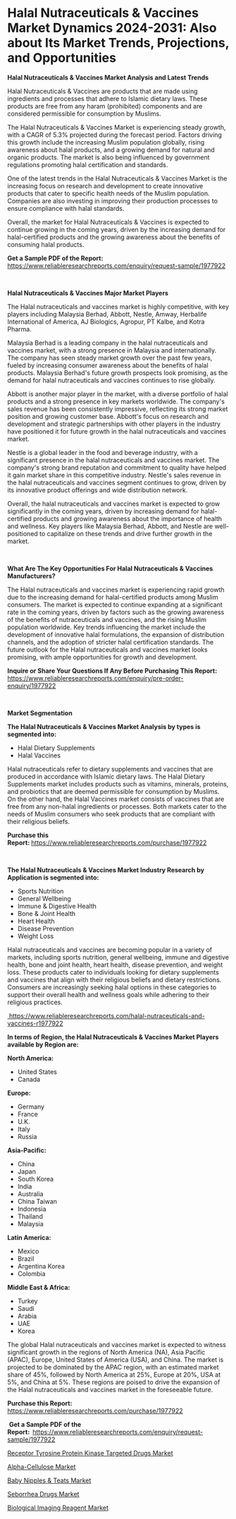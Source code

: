 <p><h1>Halal Nutraceuticals & Vaccines Market Dynamics 2024-2031: Also about Its Market Trends, Projections, and Opportunities</h1></p><p><strong>Halal Nutraceuticals & Vaccines Market Analysis and Latest Trends</strong></p>
<p><p>Halal Nutraceuticals & Vaccines are products that are made using ingredients and processes that adhere to Islamic dietary laws. These products are free from any haram (prohibited) components and are considered permissible for consumption by Muslims.</p><p>The Halal Nutraceuticals & Vaccines Market is experiencing steady growth, with a CAGR of 5.3% projected during the forecast period. Factors driving this growth include the increasing Muslim population globally, rising awareness about halal products, and a growing demand for natural and organic products. The market is also being influenced by government regulations promoting halal certification and standards.</p><p>One of the latest trends in the Halal Nutraceuticals & Vaccines Market is the increasing focus on research and development to create innovative products that cater to specific health needs of the Muslim population. Companies are also investing in improving their production processes to ensure compliance with halal standards.</p><p>Overall, the market for Halal Nutraceuticals & Vaccines is expected to continue growing in the coming years, driven by the increasing demand for halal-certified products and the growing awareness about the benefits of consuming halal products.</p></p>
<p><strong>Get a Sample PDF of the Report:&nbsp;</strong> <a href="https://www.reliableresearchreports.com/enquiry/request-sample/1977922">https://www.reliableresearchreports.com/enquiry/request-sample/1977922</a></p>
<p>&nbsp;</p>
<p><strong>Halal Nutraceuticals & Vaccines Major Market Players</strong></p>
<p><p>The Halal nutraceuticals and vaccines market is highly competitive, with key players including Malaysia Berhad, Abbott, Nestle, Amway, Herbalife International of America, AJ Biologics, Agropur, PT Kalbe, and Kotra Pharma.</p><p>Malaysia Berhad is a leading company in the halal nutraceuticals and vaccines market, with a strong presence in Malaysia and internationally. The company has seen steady market growth over the past few years, fueled by increasing consumer awareness about the benefits of halal products. Malaysia Berhad's future growth prospects look promising, as the demand for halal nutraceuticals and vaccines continues to rise globally.</p><p>Abbott is another major player in the market, with a diverse portfolio of halal products and a strong presence in key markets worldwide. The company's sales revenue has been consistently impressive, reflecting its strong market position and growing customer base. Abbott's focus on research and development and strategic partnerships with other players in the industry have positioned it for future growth in the halal nutraceuticals and vaccines market.</p><p>Nestle is a global leader in the food and beverage industry, with a significant presence in the halal nutraceuticals and vaccines market. The company's strong brand reputation and commitment to quality have helped it gain market share in this competitive industry. Nestle's sales revenue in the halal nutraceuticals and vaccines segment continues to grow, driven by its innovative product offerings and wide distribution network.</p><p>Overall, the halal nutraceuticals and vaccines market is expected to grow significantly in the coming years, driven by increasing demand for halal-certified products and growing awareness about the importance of health and wellness. Key players like Malaysia Berhad, Abbott, and Nestle are well-positioned to capitalize on these trends and drive further growth in the market.</p></p>
<p>&nbsp;</p>
<p><strong>What Are The Key Opportunities For Halal Nutraceuticals & Vaccines Manufacturers?</strong></p>
<p><p>The Halal nutraceuticals and vaccines market is experiencing rapid growth due to the increasing demand for halal-certified products among Muslim consumers. The market is expected to continue expanding at a significant rate in the coming years, driven by factors such as the growing awareness of the benefits of nutraceuticals and vaccines, and the rising Muslim population worldwide. Key trends influencing the market include the development of innovative halal formulations, the expansion of distribution channels, and the adoption of stricter halal certification standards. The future outlook for the Halal nutraceuticals and vaccines market looks promising, with ample opportunities for growth and development.</p></p>
<p><strong>Inquire or Share Your Questions If Any Before Purchasing This Report:</strong> <a href="https://www.reliableresearchreports.com/enquiry/pre-order-enquiry/1977922">https://www.reliableresearchreports.com/enquiry/pre-order-enquiry/1977922</a></p>
<p>&nbsp;</p>
<p><strong>Market Segmentation</strong></p>
<p><strong>The Halal Nutraceuticals & Vaccines Market Analysis by types is segmented into:</strong></p>
<p><ul><li>Halal Dietary Supplements</li><li>Halal Vaccines</li></ul></p>
<p><p>Halal nutraceuticals refer to dietary supplements and vaccines that are produced in accordance with Islamic dietary laws. The Halal Dietary Supplements market includes products such as vitamins, minerals, proteins, and probiotics that are deemed permissible for consumption by Muslims. On the other hand, the Halal Vaccines market consists of vaccines that are free from any non-halal ingredients or processes. Both markets cater to the needs of Muslim consumers who seek products that are compliant with their religious beliefs.</p></p>
<p><strong>Purchase this Report:&nbsp;</strong><a href="https://www.reliableresearchreports.com/purchase/1977922">https://www.reliableresearchreports.com/purchase/1977922</a></p>
<p>&nbsp;</p>
<p><strong>The Halal Nutraceuticals & Vaccines Market Industry Research by Application is segmented into:</strong></p>
<p><ul><li>Sports Nutrition</li><li>General Wellbeing</li><li>Immune & Digestive Health</li><li>Bone & Joint Health</li><li>Heart Health</li><li>Disease Prevention</li><li>Weight Loss</li></ul></p>
<p><p>Halal nutraceuticals and vaccines are becoming popular in a variety of markets, including sports nutrition, general wellbeing, immune and digestive health, bone and joint health, heart health, disease prevention, and weight loss. These products cater to individuals looking for dietary supplements and vaccines that align with their religious beliefs and dietary restrictions. Consumers are increasingly seeking halal options in these categories to support their overall health and wellness goals while adhering to their religious practices.</p></p>
<p><a href="https://www.reliableresearchreports.com/halal-nutraceuticals-and-vaccines-r1977922">&nbsp;https://www.reliableresearchreports.com/halal-nutraceuticals-and-vaccines-r1977922</a></p>
<p><strong>In terms of Region, the Halal Nutraceuticals & Vaccines Market Players available by Region are:</strong></p>
<p>
    <p> <strong> North America: </strong>
        <ul>
            <li>United States</li>
            <li>Canada</li>
        </ul>
        </p> 
    <p> <strong> Europe: </strong>
        <ul>
            <li>Germany</li>
            <li>France</li>
            <li>U.K.</li>
            <li>Italy</li>
            <li>Russia</li>
        </ul>
        </p> 
    <p> <strong> Asia-Pacific: </strong>
        <ul>
            <li>China</li>
            <li>Japan</li>
            <li>South Korea</li>
            <li>India</li>
            <li>Australia</li>
            <li>China Taiwan</li>
            <li>Indonesia</li>
            <li>Thailand</li>
            <li>Malaysia</li>
        </ul>
        </p> 
    <p> <strong> Latin America: </strong>
        <ul>
            <li>Mexico</li>
            <li>Brazil</li>
            <li>Argentina Korea</li>
            <li>Colombia</li>
        </ul>
        </p> 
    <p> <strong> Middle East & Africa: </strong>
        <ul>
            <li>Turkey</li>
            <li>Saudi</li>
            <li>Arabia</li>
            <li>UAE</li>
            <li>Korea</li>
        </ul>
    </p>
    </p>
<p><p>The global Halal nutraceuticals and vaccines market is expected to witness significant growth in the regions of North America (NA), Asia Pacific (APAC), Europe, United States of America (USA), and China. The market is projected to be dominated by the APAC region, with an estimated market share of 45%, followed by North America at 25%, Europe at 20%, USA at 5%, and China at 5%. These regions are poised to drive the expansion of the Halal nutraceuticals and vaccines market in the foreseeable future.</p></p>
<p><strong>Purchase this Report: </strong><a href="https://www.reliableresearchreports.com/purchase/1977922">https://www.reliableresearchreports.com/purchase/1977922</a></p>
<p>&nbsp;<strong>Get a Sample PDF of the Report:&nbsp;&nbsp;</strong><a href="https://www.reliableresearchreports.com/enquiry/request-sample/1977922">https://www.reliableresearchreports.com/enquiry/request-sample/1977922</a></p>
<p><strong></strong></p>
<p><p><a href="https://github.com/carolinehamilton5656/Market-Research-Report-List-1/blob/main/receptor-tyrosine-protein-kinase-targeted-drugs-market.md">Receptor Tyrosine Protein Kinase Targeted Drugs Market</a></p><p><a href="https://www.linkedin.com/pulse/global-alpha-cellulose-market-focus-application-end-use-hp1ac?trackingId=%2B1MMgecCQda%2BOuo86O9DgQ%3D%3D">Alpha-Cellulose Market</a></p><p><a href="https://www.linkedin.com/pulse/exploring-baby-nipples-teats-market-dynamics-global-trends-gm1rf?trackingId=FtYOIvtURcueiumNIXLV4Q%3D%3D">Baby Nipples & Teats Market</a></p><p><a href="https://github.com/edaunhshhs/Market-Research-Report-List-1/blob/main/seborrhea-drugs-market.md">Seborrhea Drugs Market</a></p><p><a href="https://github.com/adriannay56456/Market-Research-Report-List-1/blob/main/biological-imaging-reagent-market.md">Biological Imaging Reagent Market</a></p></p>